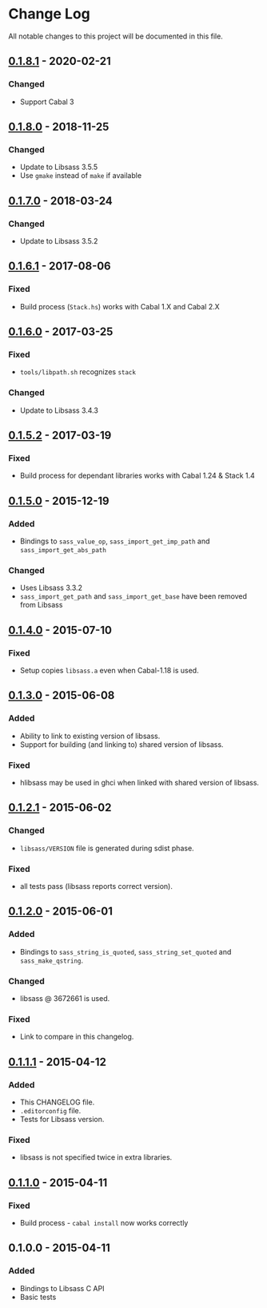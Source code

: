# Change Log
All notable changes to this project will be documented in this file.

## [0.1.8.1] - 2020-02-21
### Changed
- Support Cabal 3

## [0.1.8.0] - 2018-11-25
### Changed
- Update to Libsass 3.5.5
- Use `gmake` instead of `make` if available

## [0.1.7.0] - 2018-03-24
### Changed
- Update to Libsass 3.5.2

## [0.1.6.1] - 2017-08-06
### Fixed
- Build process (`Stack.hs`) works with Cabal 1.X and Cabal 2.X

## [0.1.6.0] - 2017-03-25
### Fixed
- `tools/libpath.sh` recognizes `stack`

### Changed
- Update to Libsass 3.4.3

## [0.1.5.2] - 2017-03-19
### Fixed
- Build process for dependant libraries works with Cabal 1.24 & Stack 1.4

## [0.1.5.0] - 2015-12-19
### Added
- Bindings to `sass_value_op`, `sass_import_get_imp_path` and
  `sass_import_get_abs_path`

### Changed
- Uses Libsass 3.3.2
- `sass_import_get_path` and `sass_import_get_base` have been removed from
  Libsass

## [0.1.4.0] - 2015-07-10
### Fixed
- Setup copies `libsass.a` even when Cabal-1.18 is used.

## [0.1.3.0] - 2015-06-08
### Added
- Ability to link to existing version of libsass.
- Support for building (and linking to) shared version of libsass.

### Fixed
- hlibsass may be used in ghci when linked with shared version of libsass.

## [0.1.2.1] - 2015-06-02
### Changed
- `libsass/VERSION` file is generated during sdist phase.

### Fixed
- all tests pass (libsass reports correct version).

## [0.1.2.0] - 2015-06-01
### Added
- Bindings to `sass_string_is_quoted`, `sass_string_set_quoted` and
  `sass_make_qstring`.

### Changed
- libsass @ 3672661 is used.

### Fixed
- Link to compare in this changelog.

## [0.1.1.1] - 2015-04-12
### Added
- This CHANGELOG file.
- `.editorconfig` file.
- Tests for Libsass version.

### Fixed
- libsass is not specified twice in extra libraries.

## [0.1.1.0] - 2015-04-11
### Fixed
- Build process - `cabal install` now works correctly

## 0.1.0.0 - 2015-04-11
### Added
- Bindings to Libsass C API
- Basic tests

[0.1.8.1]: https://github.com/jakubfijalkowski/hlibsass/compare/v0.1.8.0...v0.1.8.1
[0.1.8.0]: https://github.com/jakubfijalkowski/hlibsass/compare/v0.1.7.0...v0.1.8.0
[0.1.7.0]: https://github.com/jakubfijalkowski/hlibsass/compare/v0.1.6.1...v0.1.7.0
[0.1.6.1]: https://github.com/jakubfijalkowski/hlibsass/compare/v0.1.6.0...v0.1.6.1
[0.1.6.0]: https://github.com/jakubfijalkowski/hlibsass/compare/v0.1.5.2...v0.1.6.0
[0.1.5.2]: https://github.com/jakubfijalkowski/hlibsass/compare/v0.1.5.0...v0.1.5.2
[0.1.5.0]: https://github.com/jakubfijalkowski/hlibsass/compare/v0.1.4.0...v0.1.5.0
[0.1.4.0]: https://github.com/jakubfijalkowski/hlibsass/compare/v0.1.3.0...v0.1.4.0
[0.1.3.0]: https://github.com/jakubfijalkowski/hlibsass/compare/v0.1.2.1...v0.1.3.0
[0.1.2.1]: https://github.com/jakubfijalkowski/hlibsass/compare/v0.1.2.0...v0.1.2.1
[0.1.2.0]: https://github.com/jakubfijalkowski/hlibsass/compare/v0.1.1.1...v0.1.2.0
[0.1.1.1]: https://github.com/jakubfijalkowski/hlibsass/compare/v0.1.1.0...v0.1.1.1
[0.1.1.0]: https://github.com/jakubfijalkowski/hlibsass/compare/v0.1.0.0...v0.1.1.0
